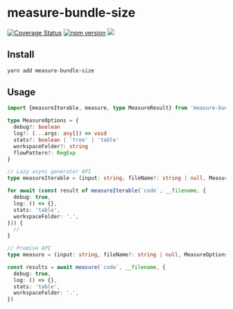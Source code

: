 # measure-bundle-size

[![Coverage Status](https://coveralls.io/repos/github/ambar/vscode-bundle-size/badge.svg?branch=main)](https://coveralls.io/github/ambar/vscode-bundle-size?branch=main)
[![npm version](https://badgen.net/npm/v/measure-bundle-size)](https://www.npmjs.com/package/measure-bundle-size)
![](https://badgen.net/npm/types/measure-bundle-size)

## Install

```sh
yarn add measure-bundle-size
```

## Usage

```ts
import {measureIterable, measure, type MeasureResult} from 'measure-bundle-size'

type MeasureOptions = {
  debug?: boolean
  log?: (...args: any[]) => void
  stats?: boolean | 'tree' | 'table'
  workspaceFolder?: string
  flowPattern?: RegExp
}

// Lazy async generator API
type measureIterable = (input: string, fileName?: string | null, MeasureOptions) => AsyncGenerator<MeasureResult>

for await (const result of measureIterable(`code`, __filename, {
  debug: true,
  log: () => {},
  stats: 'table',
  workspaceFolder: '.',
})) {
  //
}

// Promise API
type measure = (input: string, fileName?: string | null, MeasureOptions) => Promise<MeasureResult[]>

const results = await measure(`code`, __filename, {
  debug: true,
  log: () => {},
  stats: 'table',
  workspaceFolder: '.',
})
```
